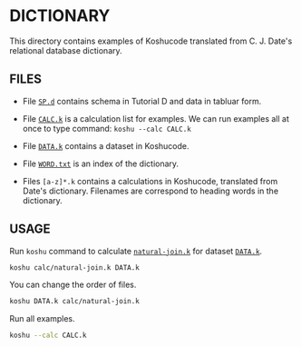 DICTIONARY
======================

This directory contains examples of Koshucode
translated from C. J. Date's relational database
dictionary.


FILES
----------------------

* File [`SP.d`][SP.d] contains schema in Tutorial D
  and data in tabluar form.
  
* File [`CALC.k`][CALC.k] is a calculation list for examples.
  We can run examples all at once to type command:
  `koshu --calc CALC.k`
  
* File [`DATA.k`][DATA.k] contains a dataset in Koshucode.
  
* File [`WORD.txt`][WORD.txt] is an index of the dictionary.
  
* Files `[a-z]*.k` contains a calculations in Koshucode,
  translated from Date's dictionary.
  Filenames are correspond to heading words in the dictionary.

  
USAGE
----------------------

Run `koshu` command to calculate [`natural-join.k`][natural-join.k]
for dataset [`DATA.k`][DATA.k].

``` sh
koshu calc/natural-join.k DATA.k
```

You can change the order of files.

``` sh
koshu DATA.k calc/natural-join.k
```

Run all examples.

``` sh
koshu --calc CALC.k
```


[SP.d]:     SP.d
[CALC.k]:   CALC.k
[DATA.k]:   DATA.k
[WORD.txt]: WORD.txt
[natural-join.k]: calc/natural-join.k

